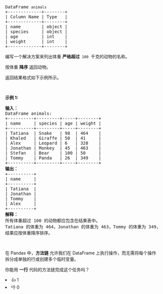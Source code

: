 <pre>
DataFrame <span><code>animals</code></span>
+-------------+--------+
| Column Name | Type   |
+-------------+--------+
| name        | object |
| species     | object |
| age         | int    |
| weight      | int    |
+-------------+--------+
</pre>

<p>编写一个解决方案来列出体重 <strong>严格超过&nbsp;</strong>&nbsp;<code>100</code>&nbsp; 千克的动物的名称。</p>

<p>按体重 <strong>降序</strong> 返回动物。</p>

<p>返回结果格式如下示例所示。</p>

<p>&nbsp;</p>

<p><b>示例 1:</b></p>

<pre>
<b>输入：</b>
DataFrame animals:
+----------+---------+-----+--------+
| name     | species | age | weight |
+----------+---------+-----+--------+
| Tatiana  | Snake   | 98  | 464    |
| Khaled   | Giraffe | 50  | 41     |
| Alex     | Leopard | 6   | 328    |
| Jonathan | Monkey  | 45  | 463    |
| Stefan   | Bear    | 100 | 50     |
| Tommy    | Panda   | 26  | 349    |
+----------+---------+-----+--------+
<b>输出：</b>
+----------+
| name     |
+----------+
| Tatiana  |
| Jonathan |
| Tommy    |
| Alex     |
+----------+
<b>解释：</b>
所有体重超过 100 的动物都应包含在结果表中。
Tatiana 的体重为 464，Jonathan 的体重为 463，Tommy 的体重为 349，Alex 的体重为 328。
结果应按体重降序排序。</pre>

<p>&nbsp;</p>

<p>在 Pandas 中，<strong>方法链</strong> 允许我们在 DataFrame 上执行操作，而无需将每个操作拆分成单独的行或创建多个临时变量。</p>

<p>你能用 <strong>一行</strong> 代码的方法链完成这个任务吗？</p>

<div><li>👍 1</li><li>👎 0</li></div>